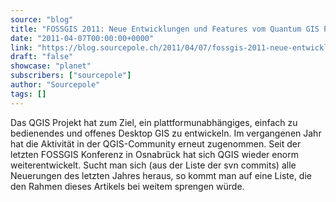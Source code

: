 ```yaml
---
source: "blog"
title: "FOSSGIS 2011: Neue Entwicklungen und Features vom Quantum GIS Projekt"
date: "2011-04-07T00:00:00+0000"
link: "https://blog.sourcepole.ch/2011/04/07/fossgis-2011-neue-entwicklungen-und-features-vom-quantum-gis-projekt/"
draft: "false"
showcase: "planet"
subscribers: ["sourcepole"]
author: "Sourcepole"
tags: []
---
```


Das QGIS Projekt hat zum Ziel, ein plattformunabhängiges, einfach zu bedienendes und offenes Desktop GIS zu entwickeln. Im vergangenen Jahr hat die Aktivität in der QGIS-Community erneut zugenommen. Seit der letzten FOSSGIS Konferenz in Osnabrück hat sich QGIS wieder enorm weiterentwickelt. Sucht man sich (aus der Liste der svn commits) alle Neuerungen des letzten Jahres heraus, so kommt man auf eine Liste, die den Rahmen dieses Artikels bei weitem sprengen würde.
